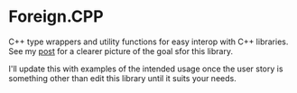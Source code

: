 Foreign.CPP
===========

C++ type wrappers and utility functions for easy interop with C++ libraries. See my 
[post](www.acomar.net/posts/2014-04-25-Foreign-CPP-Useful-Types-For-CPP-Interop.html) for a clearer picture of
the goal sfor this library.

I'll update this with examples of the intended usage once the user story is something other than edit this library
until it suits your needs. 
